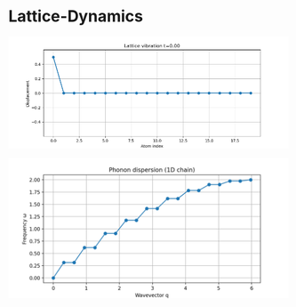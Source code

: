 # Lattice-Dynamics

![](figures_lattice/lattice_vibration.gif)







![](figures_lattice/phonon_dispersion.png)
